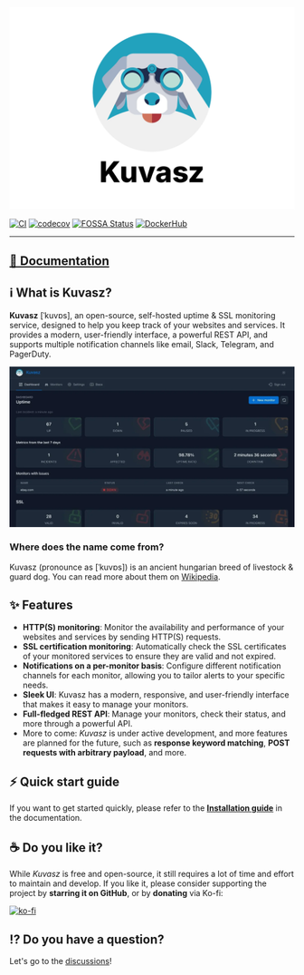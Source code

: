 ![Kuvasz](docs/docs/images/kuvasz-banner-light.webp)

[![CI](https://github.com/kuvasz-uptime/kuvasz/actions/workflows/main.yml/badge.svg)](https://github.com/kuvasz-uptime/kuvasz/actions/workflows/main.yml)
[![codecov](https://codecov.io/gh/kuvasz-uptime/kuvasz/branch/main/graph/badge.svg?token=67X0CD3CGY)](https://codecov.io/gh/kuvasz-uptime/kuvasz)
[![FOSSA Status](https://app.fossa.com/api/projects/git%2Bgithub.com%2Fkuvasz-uptime%2Fkuvasz.svg?type=shield)](https://app.fossa.com/projects/git%2Bgithub.com%2Fkuvasz-uptime%2Fkuvasz?ref=badge_shield)
[![DockerHub](https://badgen.net/badge/docker/hub/blue?icon=docker)](https://hub.docker.com/r/kuvaszmonitoring/kuvasz)

---

## [📖 Documentation](https://kuvasz-uptime.dev)

## ℹ️  What is Kuvasz?

**Kuvasz** [ˈkuvɒs], an open-source, self-hosted uptime & SSL monitoring service, designed to help you keep track of your websites and services. It provides a modern, user-friendly interface, a powerful REST API, and supports multiple notification channels like email, Slack, Telegram, and PagerDuty.

![Kuvasz](docs/docs/images/feature_carousel.webp)

### Where does the name come from?

Kuvasz (pronounce as [ˈkuvɒs]) is an ancient hungarian breed of livestock & guard dog. You can read more about them on [Wikipedia](https://en.wikipedia.org/wiki/Kuvasz).

## ✨ Features

- **HTTP(S) monitoring**: Monitor the availability and performance of your websites and services by sending HTTP(S) requests.
- **SSL certification monitoring**: Automatically check the SSL certificates of your monitored services to ensure they are valid and not expired.
- **Notifications on a per-monitor basis**: Configure different notification channels for each monitor, allowing you to tailor alerts to your specific needs.
- **Sleek UI**: Kuvasz has a modern, responsive, and user-friendly interface that makes it easy to manage your monitors.
- **Full-fledged REST API**: Manage your monitors, check their status, and more through a powerful API.
- More to come: _Kuvasz_ is under active development, and more features are planned for the future, such as **response keyword matching**, **POST requests with arbitrary payload**, and more.

## ⚡️  Quick start guide

If you want to get started quickly, please refer to the [**Installation guide**](https://kuvasz-uptime.dev/setup/installation/) in the documentation.

## ☕️ Do you like it?

While _Kuvasz_ is free and open-source, it still requires a lot of time and effort to maintain and develop. If you like it, please consider supporting the project by **starring it on GitHub**, or by **donating** via Ko-fi:

[![ko-fi](https://ko-fi.com/img/githubbutton_sm.svg)](https://ko-fi.com/L4L31DH59D)

## ⁉️ Do you have a question?

Let's go to the [discussions](https://github.com/kuvasz-uptime/kuvasz/discussions)!

